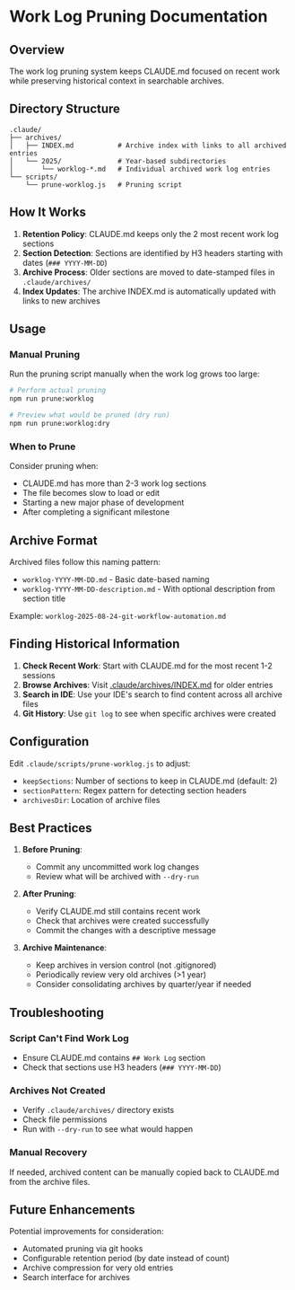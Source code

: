 # Work Log Pruning Documentation

## Overview

The work log pruning system keeps CLAUDE.md focused on recent work while preserving historical context in searchable archives.

## Directory Structure

```
.claude/
├── archives/
│   ├── INDEX.md           # Archive index with links to all archived entries
│   └── 2025/              # Year-based subdirectories
│       └── worklog-*.md   # Individual archived work log entries
└── scripts/
    └── prune-worklog.js   # Pruning script
```

## How It Works

1. **Retention Policy**: CLAUDE.md keeps only the 2 most recent work log sections
2. **Section Detection**: Sections are identified by H3 headers starting with dates (`### YYYY-MM-DD`)
3. **Archive Process**: Older sections are moved to date-stamped files in `.claude/archives/`
4. **Index Updates**: The archive INDEX.md is automatically updated with links to new archives

## Usage

### Manual Pruning

Run the pruning script manually when the work log grows too large:

```bash
# Perform actual pruning
npm run prune:worklog

# Preview what would be pruned (dry run)
npm run prune:worklog:dry
```

### When to Prune

Consider pruning when:

- CLAUDE.md has more than 2-3 work log sections
- The file becomes slow to load or edit
- Starting a new major phase of development
- After completing a significant milestone

## Archive Format

Archived files follow this naming pattern:

- `worklog-YYYY-MM-DD.md` - Basic date-based naming
- `worklog-YYYY-MM-DD-description.md` - With optional description from section title

Example: `worklog-2025-08-24-git-workflow-automation.md`

## Finding Historical Information

1. **Check Recent Work**: Start with CLAUDE.md for the most recent 1-2 sessions
2. **Browse Archives**: Visit [.claude/archives/INDEX.md](.claude/archives/INDEX.md) for older entries
3. **Search in IDE**: Use your IDE's search to find content across all archive files
4. **Git History**: Use `git log` to see when specific archives were created

## Configuration

Edit `.claude/scripts/prune-worklog.js` to adjust:

- `keepSections`: Number of sections to keep in CLAUDE.md (default: 2)
- `sectionPattern`: Regex pattern for detecting section headers
- `archivesDir`: Location of archive files

## Best Practices

1. **Before Pruning**:
   - Commit any uncommitted work log changes
   - Review what will be archived with `--dry-run`

2. **After Pruning**:
   - Verify CLAUDE.md still contains recent work
   - Check that archives were created successfully
   - Commit the changes with a descriptive message

3. **Archive Maintenance**:
   - Keep archives in version control (not .gitignored)
   - Periodically review very old archives (>1 year)
   - Consider consolidating archives by quarter/year if needed

## Troubleshooting

### Script Can't Find Work Log

- Ensure CLAUDE.md contains `## Work Log` section
- Check that sections use H3 headers (`### YYYY-MM-DD`)

### Archives Not Created

- Verify `.claude/archives/` directory exists
- Check file permissions
- Run with `--dry-run` to see what would happen

### Manual Recovery

If needed, archived content can be manually copied back to CLAUDE.md from the archive files.

## Future Enhancements

Potential improvements for consideration:

- Automated pruning via git hooks
- Configurable retention period (by date instead of count)
- Archive compression for very old entries
- Search interface for archives
